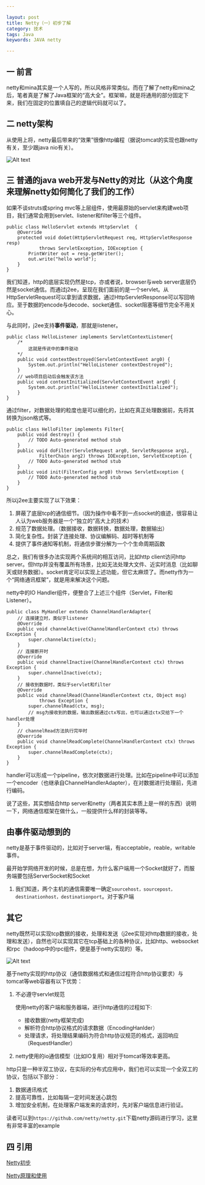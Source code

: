 ```yaml
---

layout: post
title: Netty（一）初步了解
category: 技术
tags: Java
keywords: JAVA netty

---
```


## 一 前言 ##

netty和mina其实是一个人写的，所以风格非常类似。而在了解了netty和mina之后，笔者真是了解了Java框架的“高大全”。框架嘛，就是将通用的部分固定下来，我们在固定的位置填自己的逻辑代码就可以了。

## 二 netty架构

从使用上将，netty最后带来的“效果”很像http编程（据说tomcat的实现也跟netty有关，至少跟java nio有关）。

![Alt text](/public/upload/java/netty.png) 


## 三 普通的java web开发与Netty的对比（从这个角度来理解netty如何简化了我们的工作）

如果不谈struts或spring mvc等上层组件，使用最原始的servlet来构建web项目，我们通常会用到servlet、listener和filter等三个组件。

    public class HelloServlet extends HttpServlet  {
    	@Override
    	protected void doGet(HttpServletRequest req, HttpServletResponse resp)
    			throws ServletException, IOException {
    		PrintWriter out = resp.getWriter();
    		out.write("hello world");
    	}
    }

我们知道，http的底层实现仍然是tcp，亦或者说，browser与web server底层仍然是socket通信。而通过j2ee，呈现在我们面前的是一个servlet。从HttpServletRequest可以拿到请求数据，通过HttpServletResponse可以写回响应。至于数据的encode与decode、socket通信、socket阻塞等细节完全不用关心。

与此同时，j2ee支持**事件驱动**，那就是listener。

    public class HelloListener implements ServletContextListener{
        /*
            这就是传说中的事件驱动
        */
    	public void contextDestroyed(ServletContextEvent arg0) {
    		System.out.println("HelloListener contextDestroyed");
    	}
    	// web项目启动后会触发该方法
    	public void contextInitialized(ServletContextEvent arg0) {
    		System.out.println("HelloListener contextInitialized");
    	}
    }
    
通过filter，对数据处理的粒度也是可以细化的，比如在真正处理数据前，先将其转换为json格式等。

    public class HelloFilter implements Filter{
    	public void destroy() {
    		// TODO Auto-generated method stub
    	}
    	public void doFilter(ServletRequest arg0, ServletResponse arg1,
    			FilterChain arg2) throws IOException, ServletException {
    		// TODO Auto-generated method stub
    	}
    	public void init(FilterConfig arg0) throws ServletException {
    		// TODO Auto-generated method stub
    	}
    }
    
所以j2ee主要实现了以下效果：

1. 屏蔽了底层tcp的通信细节。（因为操作中看不到一点socket的痕迹，很容易让人认为web服务器是一个“独立的”高大上的技术）
2. 规范了数据处理。（数据接收，数据转换，数据处理，数据输出）
3. 简化复杂性。封装了连接处理、协议编解码、超时等机制等
3. 提供了事件通知等机制，将通信步骤分解为一个个生命周期函数

总之，我们有很多办法实现两个系统间的相互访问，比如http client访问http server。但http并没有覆盖所有场景，比如无法处理大文件、近实时消息（比如聊天或财务数据）。socket肯定可以实现上述功能，但它太麻烦了。而netty作为一个“网络通讯框架”，就是用来解决这个问题。

netty中的IO Handler组件，便整合了上述三个组件（Servlet，Filter和Listener）。

    public class MyHandler extends ChannelHandlerAdapter{
        // 连接建立时，类似于listener
    	@Override
    	public void channelActive(ChannelHandlerContext ctx) throws Exception {
    		super.channelActive(ctx);
    	}
    	// 连接断开时
    	@Override
    	public void channelInactive(ChannelHandlerContext ctx) throws Exception {
    		super.channelInactive(ctx);
    	}
    	// 接收到数据时，类似于servlet和filter
    	@Override
    	public void channelRead(ChannelHandlerContext ctx, Object msg)
    			throws Exception {
    		super.channelRead(ctx, msg);
    		// msg为接收到的数据，输出数据通过ctx写出，也可以通过ctx交给下一个handler处理
    	}
    	// channelRead方法执行完毕时
    	@Override
    	public void channelReadComplete(ChannelHandlerContext ctx) throws Exception {
    		super.channelReadComplete(ctx);
    	}
    }


handler可以形成一个pipeline，依次对数据进行处理。比如在pipeline中可以添加一个encoder（也继承自ChannelHandlerAdapter），在对数据进行处理前，先进行编码。

说了这些，其实想结合http server和netty（两者其实本质上是一样的东西）说明一下，网络通信框架在做什么，一般提供什么样的封装等等。

## 由事件驱动想到的

netty是基于事件驱动的，比如对于server端，有acceptable，reable，writable事件。

最开始学网络开发的时候，总是在想，为什么客户端用一个Socket就好了，而服务端要包括ServerSocket和Socket

1. 我们知道，两个主机的通信需要唯一确定`sourcehost，sourcepost，destinationhost，destinationport`。对于客户端

## 其它

netty既然可以实现tcp数据的接收，处理和发送（j2ee实现对http数据的接收，处理和发送），自然也可以实现其它在tcp基础上的各种协议，比如http、websocket和rpc（hadoop中的rpc组件，便是基于netty实现的）等。

![Alt text](/public/upload/java/netty_http.png) 

基于netty实现的http协议（通信数据格式和通信过程符合http协议要求）与tomcat等web容器有以下优势：

1. 不必遵守servlet规范

    使用netty的客户端和服务器端，进行http通信的过程如下:
    
    - 接收数据(netty框架完成)
    - 解析符合http协议格式的请求数据（EncodingHanlder）
    - 处理请求，将处理结果编码为符合http协议规范的格式，返回响应（RequestHandler）

2. netty使用的io通信模型（比如IO复用）相对于tomcat等效率更高。

http只是一种半双工协议，在实际的分布式应用中，我们也可以实现一个全双工的协议，包括以下部分：
    
1. 数据通讯格式
2. 提高可靠性，比如每隔一定时间发送心跳包
3. 增加安全机制，在处理客户端发来的请求时，先对客户端信息进行验证。

读者可以到`https://github.com/netty/netty.git`下载netty源码进行学习，这里有非常丰富的example

## 四 引用

[Netty初步][]

[Netty原理和使用][]


[Netty初步]: http://xpenxpen.iteye.com/blog/2041781
[Netty原理和使用]: http://www.jdon.com/concurrent/netty.html
